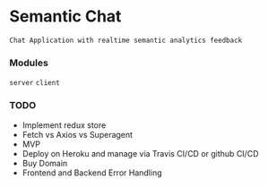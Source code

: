 # Semantic Chat
```
Chat Application with realtime semantic analytics feedback
```

### Modules
`server`
`client`

### TODO
* Implement redux store
* Fetch vs Axios vs Superagent
* MVP
* Deploy on Heroku and manage via Travis CI/CD or github CI/CD
* Buy Domain
* Frontend and Backend Error Handling